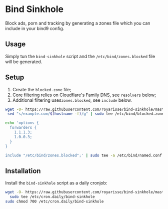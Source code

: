 # Bind Sinkhole

Block ads, porn and tracking by generating a zones file which you can include 
in your bind9 config.

## Usage

Simply tun the `bind-sinkhole` script and the `/etc/bind/zones.blocked` file 
will be generated.

## Setup

1. Create the `blocked.zone` file;
2. Core filtering relies on Cloudflare's Family DNS, see `resolvers` below;
3. Additional filtering uses`zones.blocked`, see `include` below.

```bash
wget -O- https://raw.githubusercontent.com/royarisse/bind-sinkhole/master/blocked.zone --quiet | \
 sed "s/example.com/$(hostname -f)/g" | sudo tee /etc/bind/blocked.zone

echo 'options {
  forwarders {
    1.1.1.3;
    1.0.0.3;
  }
}

include "/etc/bind/zones.blocked";' | sudo tee -a /etc/bind/named.conf.local
```

## Installation

Install the `bind-sinkhole` script as a daily cronjob:

```bash
wget -O- https://raw.githubusercontent.com/royarisse/bind-sinkhole/master/bind-sinkhole --quiet | \
  sudo tee /etc/cron.daily/bind-sinkhole
sudo chmod 700 /etc/cron.daily/bind-sinkhole
```

